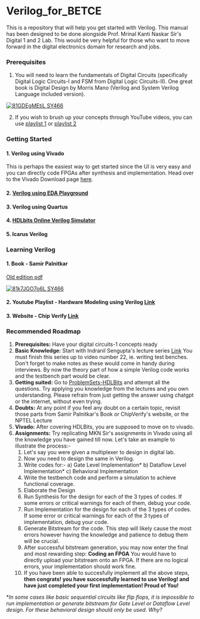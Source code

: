 # Verilog_for_BETCE
This is a repository that will help you get started with Verilog. This manual has been designed to be done alongside Prof. Mrinal Kanti Naskar Sir's Digital 1 and 2 Lab. 
This would be very helpful for those who want to move forward in the digital electronics domain for research and jobs. 



### Prerequisites
1. You will need to learn the fundamentals of Digital Circuits (specifically Digital Logic Circuits-I and FSM from Digital Logic Circuits-II).
   One great book is Digital Design by Morris Mano (Verilog and System Verilog Language included version).

[![81GDEgMEtiL _SY466_](https://github.com/aryapandit200408/Verilog_for_BETCE/assets/115896451/02e282d8-6ce6-4cc2-9aab-821ac41cfd95)](https://www.amazon.in/Digital-Design-Introduction-Verilog-System/dp/9353062012/ref=sr_1_1?crid=2ET66C32YEEV7&dib=eyJ2IjoiMSJ9.Ssx9NPh9B4lsajRBxVJ2YpmkLXjKaTrZwYpCV2IXlA7ao0PSVX0OBkGpJY6Ril1FFPdcNuwUEwc9K6r2cmYAuZwsBNy32e_Kzb-8-CjIxaDpueeBoGjqcip4egq3ObsIRHbMNKnWT6E2sph7qjFMpeBSyGWASW-MgcsXrqNLYtx3NJvvQX0wTasVOhA3RPTHgqurPwPQMemrL0pnEHk1MAMr_vUdLzjIk54ewPb6c3E.shMz-kBDSDGZAbUYk_kVM5LF2I3CJjK225YIRq6gLGw&dib_tag=se&keywords=digital+design+by+morris+mano&qid=1714506300&sprefix=%2Caps%2C281&sr=8-1)

2. If you wish to brush up your concepts through YouTube videos, you can use [playlist 1](https://www.youtube.com/watch?v=DBTna2ydmC0&list=PLwjK_iyK4LLBC_so3odA64E2MLgIRKafl) or [playlist 2](https://www.youtube.com/watch?v=M0mx8S05v60&list=PLBlnK6fEyqRjMH3mWf6kwqiTbT798eAOm&ab_channel=NesoAcademy)


### Getting Started 
#### 1. Verilog using Vivado
This is perhaps the easiest way to get started since the UI is very easy and you can directly code FPGAs after synthesis and implementation. 
Head over to the Vivado Download page [here](https://www.xilinx.com/support/download/index.html/content/xilinx/en/downloadNav/vivado-design-tools.html).

#### 2. [Verilog using EDA Playground](https://www.edaplayground.com/)

#### 3. Verilog using Quartus

#### 4. [HDLbits Online Verilog Simulator](https://hdlbits.01xz.net/wiki/Iverilog)

#### 5. Icarus Verilog


### Learning Verilog 
#### 1. Book - Samir Palnitkar
[Old edition pdf](https://robo-tronix.weebly.com/uploads/2/3/2/1/23219916/veriloghdlsamirpalnitkar.pdf)

[![81k7JGO7o6L _SY466_](https://github.com/aryapandit200408/Verilog_for_BETCE/assets/115896451/a8c5ef9c-3781-4b6a-963f-200f721fbab8)](https://www.amazon.in/Verilog-Hdl-Samir-Palnitkar/dp/8177589180/ref=sr_1_2?crid=3A2KJAUID548K&dib=eyJ2IjoiMSJ9.MAIPZEcAtCW6bUJ5YKXJ-PlbAq-MTRHC4q-7nA_wDML2VEMBcNPMySbH930Hh3fUQgMYWCfwSULkbt3-jfLWIG5b6Vydi_RL40j3VDFt045nsEBkKj4sBwy6tFMLebgKx4MVt8ppmUYCl_G0VUfc_EQ_byr0QOp6y19ubukTB-SLcdP-7dRrVdxF1Cb3TEA7eqg9FyjO0QeUVU8bx9JLNgELh4tOFwYHtnnn72PkGpc.cugXMmJQ-ToFLfhxqALa2VfzYkYZR2EKC29SBHdX7D4&dib_tag=se&keywords=verilog+hdl+samir+palnitkar&qid=1714505981&sprefix=verilo%2Caps%2C275&sr=8-2)

#### 2. Youtube Playlist - Hardware Modeling using Verilog [Link](https://www.youtube.com/playlist?list=PLJ5C_6qdAvBELELTSPgzYkQg3HgclQh-5)

#### 3. Website - Chip Verify [Link](https://www.chipverify.com/tutorials/verilog)

### Recommended Roadmap
1. **Prerequisites:** Have your digital circuits-1 concepts ready
2. **Basic Knowledge:** Start with Indranil Sengupta's lecture series [Link](https://www.youtube.com/playlist?list=PLJ5C_6qdAvBELELTSPgzYkQg3HgclQh-5)
You must finish this series up to video number 22, ie. writing test benches. Don't forget to make notes as these would come in handy during interviews. By now the theory part of how a simple Verilog code works and the testbench part would be clear.
3. **Getting suited:** Go to [ProblemSets-HDLBits](https://hdlbits.01xz.net/wiki/Problem_sets) and attempt all the questions.
Try applying you knowledge from the lectures and you own understanding. Please refrain from just getting the answer using chatgpt or the internet, without even trying.
4. **Doubts:** At any point if you feel any doubt on a certain topic, revisit those parts from Samir Palnitkar's Book or ChipVerify's website, or the NPTEL Lecture
5. **Vivado:** After covering HDLBits, you are supposed to move on to vivado.
6. **Assignments:** Try replicating MKN Sir's assignments in Vivado using all the knowledge you have gained till now.
   Let's take an example to illustrate the process:-
   1. Let's say you were given a multiplexer to design in digital lab.
   2. Now you need to design the same in Verilog.
   3. Write codes for:-
      a) Gate Level Implementation*
      b) Dataflow Level Implementation*
      c) Behavioral Implementation
   4. Write the testbench code and perform a simulation to achieve functional coverage.
   5. Elaborate the Design
   6. Run Synthesis for the design for each of the 3 types of codes. If some errors or critical warnings for each of them, debug your code.
   7. Run Implementation for the design for each of the 3 types of codes. If some error or critical warnings for each of the 3 types of implementation, debug your code.
   8. Generate Bitstream for the code. This step will likely cause the most errors however having the knowledge and patience to debug them will be crucial.
   9. After successful bitstream generation, you may now enter the final and most rewarding step: **Coding an FPGA**
      You would have to directly upload your bitstream onto an FPGA. If there are no logical errors, your implementation should work fine.
   10. If you have been able to succesfully implement all the above steps, **then congrats! you have successfully learned to use Verilog! and have just completed your first implementation! Proud of You!**

**In some cases like basic sequential circuits like flip flops, it is impossible to run implementation or generate bitstream for Gate Level or Dataflow Level design. For these behavioral design should only be used. Why?*
